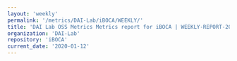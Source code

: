```yaml
---
layout: 'weekly'
permalink: '/metrics/DAI-Lab/iBOCA/WEEKLY/'
title: 'DAI Lab OSS Metrics Metrics report for iBOCA | WEEKLY-REPORT-2020-01-12'
organization: 'DAI-Lab'
repository: 'iBOCA'
current_date: '2020-01-12'
---
```

